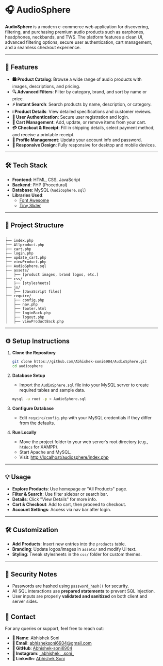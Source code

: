 # 🎧 AudioSphere

**AudioSphere** is a modern e-commerce web application for discovering, filtering, and purchasing premium audio products such as earphones, headphones, neckbands, and TWS. The platform features a clean UI, advanced filtering options, secure user authentication, cart management, and a seamless checkout experience.

---

## 🚀 Features

- **🛍️ Product Catalog**: Browse a wide range of audio products with images, descriptions, and pricing.
- **🔍 Advanced Filters**: Filter by category, brand, and sort by name or price.
- **⚡ Instant Search**: Search products by name, description, or category.
- **ℹ️ Product Details**: View detailed specifications and customer reviews.
- **🔐 User Authentication**: Secure user registration and login.
- **🛒 Cart Management**: Add, update, or remove items from your cart.
- **💳 Checkout & Receipt**: Fill in shipping details, select payment method, and receive a printable receipt.
- **👤 Profile Management**: Update your account info and password.
- **📱 Responsive Design**: Fully responsive for desktop and mobile devices.

---

## 🛠️ Tech Stack

- **Frontend**: HTML, CSS, JavaScript
- **Backend**: PHP (Procedural)
- **Database**: MySQL (`AudioSphere.sql`)
- **Libraries Used**:
  - [Font Awesome](https://fontawesome.com/)
  - [Tiny Slider](https://github.com/ganlanyuan/tiny-slider)

---

## 📁 Project Structure

```
.
├── index.php
├── Allproduct.php
├── cart.php
├── login.php
├── update_cart.php
├── viewProduct.php
├── AudioSphere.sql
├── assets/
│   ├── [product images, brand logos, etc.]
├── css/
│   ├── [stylesheets]
├── js/
│   ├── [JavaScript files]
├── require/
│   ├── config.php
│   ├── nav.php
│   ├── footer.html
│   ├── loginBack.php
│   ├── logout.php
│   ├── viewProductBack.php
```

---

## ⚙️ Setup Instructions

1. **Clone the Repository**

   ```bash
   git clone https://github.com/Abhishek-soni6904/AudioSphere.git
   cd audiosphere
   ```

2. **Database Setup**

   - Import the `AudioSphere.sql` file into your MySQL server to create required tables and sample data.

   ```bash
   mysql -u root -p < AudioSphere.sql
   ```

3. **Configure Database**

   - Edit `require/config.php` with your MySQL credentials if they differ from the defaults.

4. **Run Locally**

   - Move the project folder to your web server’s root directory (e.g., `htdocs` for XAMPP).
   - Start Apache and MySQL.
   - Visit: [http://localhost/audiosphere/index.php](http://localhost/audiosphere/index.php)

---

## 💡 Usage

- **Explore Products**: Use homepage or "All Products" page.
- **Filter & Search**: Use filter sidebar or search bar.
- **Details**: Click "View Details" for more info.
- **Cart & Checkout**: Add to cart, then proceed to checkout.
- **Account Settings**: Access via nav bar after login.

---

## 🛠️ Customization

- **Add Products**: Insert new entries into the `products` table.
- **Branding**: Update logos/images in `assets/` and modify UI text.
- **Styling**: Tweak stylesheets in the `css/` folder for custom themes.

---

## 🔐 Security Notes

- Passwords are hashed using `password_hash()` for security.
- All SQL interactions use **prepared statements** to prevent SQL injection.
- User inputs are properly **validated and sanitized** on both client and server sides.

## 📩 Contact

For any queries or support, feel free to reach out:

- **👤 Name**: Abhishek Soni
- **📧 Email**: [abhisheksoni6904@gmail.com](mailto:abhisheksoni6904@gmail.com)
- **🔗 GitHub**: [Abhishek-soni6904](https://github.com/Abhishek-soni6904)
- **📸 Instagram**: [\_abhishek.\_\.soni\_](https://www.instagram.com/_abhishek._.soni_/)
- **💼 LinkedIn**: [Abhishek Soni](https://www.linkedin.com/in/abhishek-soni-662028331/)
